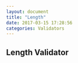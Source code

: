 ```yaml
---
layout: document
title: "Length"
date: 2017-03-15 17:28:56
categories: Validators
---
```


## Length Validator
